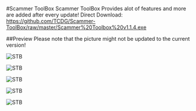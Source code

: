 #Scammer ToolBox
Scammer ToolBox Provides alot of features and more are added after every update!
Direct Download: https://github.com/TCDG/Scammer-ToolBox/raw/master/Scammer%20Toolbox%20v1.1.4.exe

##Preview 
Please note that the picture might not be updated to the current version!

![STB](http://i.imgur.com/U0b5E10.png "menu")

![STB](http://i.imgur.com/OZZOL1G.png "fakeid")

![STB](http://i.imgur.com/V2FLXit.png "vm")

![STB](http://i.imgur.com/HGtaVEg.png "os")

![STB](http://i.imgur.com/FAbToxT.png "anti")


